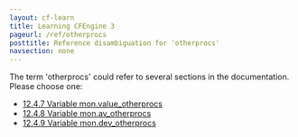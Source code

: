 ```yaml
---
layout: cf-learn
title: Learning CFEngine 3
pageurl: /ref/otherprocs
posttitle: Reference disambiguation for 'otherprocs'
navsection: none
---
```


The term 'otherprocs' could refer to several sections in the documentation. Please choose one:

- [12\.4\.7 Variable mon\.value\_otherprocs](https://cfengine.com/manuals/cf3-reference.html#Variable-mon.value_otherprocs)
- [12\.4\.8 Variable mon\.av\_otherprocs](https://cfengine.com/manuals/cf3-reference.html#Variable-mon.av_otherprocs)
- [12\.4\.9 Variable mon\.dev\_otherprocs](https://cfengine.com/manuals/cf3-reference.html#Variable-mon.dev_otherprocs)
